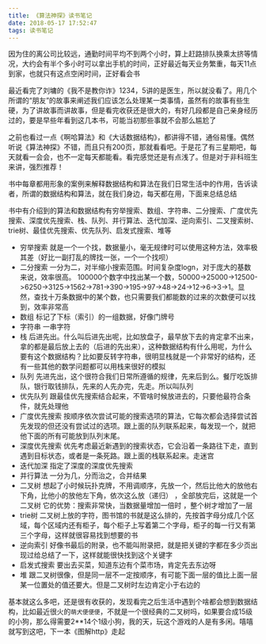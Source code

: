 ```yaml
---
title: 《算法神探》读书笔记
date: 2018-05-17 17:52:47
tags: 读书笔记
---
```


因为住的离公司比较远，通勤时间平均不到两个小时，算上赶路排队换乘太挤等情况，大约会有半个多小时可以拿出手机的时间，正好最近每天业务繁重，每天11点到家，也就只有这点空闲时间，正好看会书

最近看完了刘墉的《我不是教你诈》1234，5讲的是医生，所以就没看了。用几个所谓的“朋友”的故事来阐述我们应该怎么处理某一类事情，虽然有的故事有些生硬，为了讲故事而讲故事，但是看完收获还是很大的，有好几段都是自己亲身经历过的，要是早些年看到这几本书，可能当初那些事就不会那么尴尬了

之前也看过一点《啊哈算法》和《大话数据结构》，都讲得不错，通俗易懂。偶然听说《算法神探》不错，而且只有200页，那就看看吧。于是花了有三星期吧，每天就看一会会，也不一定每天都能看。看完感觉还是有点浅了。但是对于非科班生来讲，强烈推荐！  

书中每章都用形象的案例来解释数据结构和算法在我们日常生活中的作用，告诉读者，所谓的数据结构和算法，就在我们身边，每天都在用，下面来总结总结
<!--more-->

书中有介绍到的算法和数据结构有穷举搜索、数组、字符串、二分搜索、广度优先搜索、深度优先搜索、栈、队列、并行算法、迭代加深、逆向索引、二叉搜索树、trie树、最佳优先搜索、优先队列、启发式搜索、堆等

+ 穷举搜索
  就是一个一个找，数据量小，毫无规律时可以使用这种方法，效率极其差（好比一副打乱的牌找一张，一个一个找呗）
+ 二分搜索
  一分为二，对半缩小搜索范围。时间复杂度logn，对于庞大的基数来说，效率很高。
  100000个数字中找出某一个数，50000->25000->12500->6250->3125->1562->781->390->195->97->48->24->12->6->3->1。显然，查找十万条数据中的某个数，也只需要我们都能数的过来的次数便可以找到，效率非常高
+ 数组
  标记了下标（索引）的一组数据，好像门牌号
+ 字符串
  一串字符
+ 栈
  后进先出。什么叫后进先出呢，比如放盘子，最早放下去的肯定拿不出来，拿的都是最后放上去的（后进的先出来），这种数据结构有什么用呢，为什么要有这个数据结构？比如要反转字符串，很明显栈就是一个非常好的结构，还有一些其他的数学问题都可以用栈来很好的模拟
+ 队列
  先进先出，这个很符合我们日常所遵循的规律，先来后到么。餐厅吃饭排队，银行取钱排队，先来的人先办完，先走。所以叫队列
+ 优先队列
  跟最佳优先搜索结合起来，不管啥时候放进去的，只要他最符合条件，就先处理他
+ 广度优先搜索
  按顺序依次尝试可能的搜索选项的算法，它每次都会选择尝试首先发现的但还没有尝试过的选项。跟上面的队列联系起来，每发现一个，就把他下面的所有可能放到队列末尾。
+ 深度优先搜索
  优先考虑最近新遇到的搜索状态，它会沿着一条路往下走，直到遇到目标状态，或者是一条死路。跟上面的栈联系起来。走迷宫
+ 迭代加深
  指定了深度的深度优先搜索
+ 并行算法
  一分为几，分而治之，合并结果
+ 二叉树
  想起了小时候玩扑克牌，不用调顺序，先放一个，然后比他大的放他右下角，比他小的放他左下角，依次这么放（递归） ，全部放完后，这就是一个二叉树
  它的优势：搜索非常快，当数据量增加一倍时 ，整个树才增加了一层
+ trie树
  二叉树上放的字符，图书馆的书就是这么排的，先按首字母分成几个区域，每个区域内还有柜子，每个柜子上写着第二个字母，柜子的每一行又有第三个字母，这样就很容易找到想要的书
+ 逆向索引
  好像书最后的附录，也不能叫附录把，就是把关键的字都在多少页出现过给总结了一下，这样就能很快找到这个关键字
+ 启发式搜索
  要出去买菜，知道东边有个菜市场，肯定先去东边呀
+ 堆
  跟二叉树很像，但是同一层不一定按顺序，有可能下面一层的值比上面一层某一位置处的值还要大。但是二叉树时左边肯定小于右边的

基本就这么多吧，还是很有收获的，发现看完之后生活中遇到个啥都会想到数据结构，比如最近很火的`萌犬便便便`，不就是一个很经典的二叉树吗，如果要合成15级的小狗，那么得需要2**14个1级小狗，我的天，玩这个游戏的人是有多闲。嘻嘻就写到这吧，下一本《图解http》走起